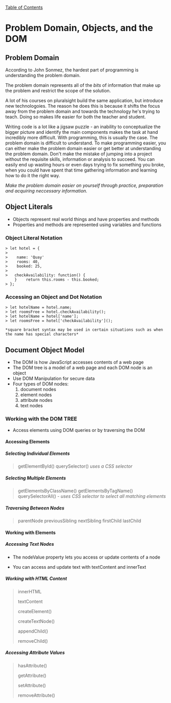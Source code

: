 [Table of Contents](https://peterjast.github.io/reading-notes/)

# **Problem Domain, Objects, and the DOM**

## Problem Domain

According to John Sonmez, the hardest part of programming is understanding the problem domain.

The problem domain represents all of the *bits* of information that make up the problem and restrict the scope of the solution.

A lot of his courses on pluralsight build the same application, but introduce new technologoies. The reason he does this is because it shifts the focus away from the problem domain and towards the technology he's trying to teach. Doing so makes life easier for both the teacher and student.

Writing code is a lot like a jigsaw puzzle - an inability to conceptualize the bigger picture and identify the main components makes the task at hand incredibly more difficult. With programming, this is usually the case. The problem domain is difficult to understand. To make programming easier, you can either make the problem domain easier or get better at understanding the problem domain. Don't make the mistake of jumping into a project without the requisite skills, information or analysis to succeed. You can easily end up wasting hours or even days trying to fix something you broke, when you could have spent that time gathering information and learning how to do it the right way.

*Make the problem domain easier on yourself through practice, preparation and acquiring neccessary information.*

## Object Literals

* Objects represent real world things and have properties and methods
* Properties and methods are represented using variables and functions

### Object Literal Notation

    > let hotel = {
    >
    >    name: 'Quay'
    >    rooms: 40,
    >    booked: 25,
    >
    >   checkAvailability: function() {
        }    return this.rooms - this.booked;
    > };

### Accessing an Object and Dot Notation

    > let hotelName = hotel.name;
    > let roomsFree = hotel.checkAvailability();
    > let hotelName = hotel['name'];
    > let roomsFree = hotel['checkAvailability']();

    *square bracket syntax may be used in certain situations such as when the name has special characters*

## Document Object Model

* The DOM is how JavaScript accesses contents of a web page
* The DOM tree is a model of a web page and each DOM node is an object
* Use DOM Manipulation for secure data
* Four types of DOM nodes:
    1. document nodes
    1. element nodes
    1. attribute nodes
    1. text nodes

### Working with the DOM TREE

* Access elements using DOM queries or by traversing the DOM

#### Accessing Elements

##### Selecting Individual Elements

> getElementById()
> querySelector() *uses a CSS selector*

##### Selecting Multiple Elements

> getElementsByClassName()
> getElementsByTagName()
> querySelectorAll() - *uses CSS selector to select all matching elements*

##### Traversing Between Nodes

> parentNode
> previousSibling
> nextSibling
> firstChild
> lastChild

#### Working with Elements

##### Accessing Text Nodes

* The nodeValue property lets you access or update contents of a node

* You can access and update text with textContent and innerText

##### Working with HTML Content

> innerHTML
>
> textContent
>
> createElement()
>
> createTextNode()
>
> appendChild()
>
> removeChild()

##### Accessing Attribute Values

> hasAttribute()
>
> getAttribute()
>
> setAttribute()
>
> removeAttribute()
